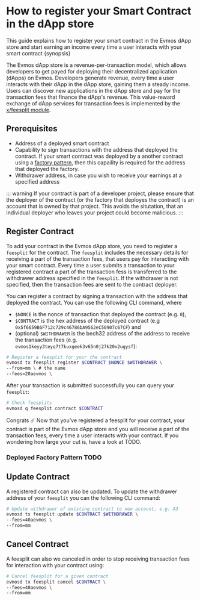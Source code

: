 <!--
order: 1
-->

# How to register your Smart Contract in the dApp store

This guide explains how to register your smart contract in the Evmos dApp store and start earning an income every time a user interacts with your smart contract {synopsis}

The Evmos dApp store is a revenue-per-transaction model, which allows developers to get payed for deploying their decentralized application (dApps) on Evmos. Developers generate revenue, every time a user interacts with their dApp in the dApp store, gaining them a steady income. Users can discover new applications in the dApp store and pay for the transaction fees that finance the dApp's revenue. This value-reward exchange of dApp services for transaction fees is implemented by the [x/feesplit module](https://github.com/evmos/evmos/blob/main/x/feesplit/spec/01_concepts.md).

## Prerequisites

* Address of a deployed smart contract
* Capability to sign transactions with the address that deployed the contract. If your smart contract was deployed by a another contract using a [factory pattern](https://en.wikipedia.org/wiki/Factory_method_pattern), then this capaility is required for the address that deployed the factory.
* Withdrawer address, in case you wish to receive your earnings at a specified address

::: warning
If your contract is part of a developer project, please ensure that the deployer of the contract (or the factory that deployes the contract) is an account that is owned by that project. This avoids the situtation, that an individual deployer who leaves your project could become malicious.
:::

## Register Contract

To add your contract in the Evmos dApp store, you need to register a `feesplit` for the contract. The `feesplit` includes the necessary details for receiving a part of the transaction fees, that users pay for interacting with your smart contract. Every time a user submits a transaction to your registered contract a part of the transaction fess is transferred to the withdrawer address specified in the `feesplit`. If the withdrawer is not specified, then the transaction fees are sent to the contract deployer.

You can register a contract by signing a transaction with the address that deployed the contract. You can use the following CLI command, where

* `$NONCE` is the nonce of transaction that deployed the contract (e.g. `0`),
* `$CONTRACT` is the hex address of the deployed contract (e.g `0x5f6659B6F712c729c46786bA9562eC50907c67CF`) and
* (optional) `$WITHDRAWER` is the bech32 address of the address to receive the transaction fees (e.g. `evmos1keyy3teyq7t7kuxgeek3v65n0j27k20v2ugysf`):

```bash
# Register a feesplit for your the contract
evmosd tx feesplit register $CONTRACT $NONCE $WITHDRAWER \
--from=mm \ # the name
--fees=20aevmos \
```
After your transaction is submitted successfully you can query your `feesplit`:

```bash
# Check feesplits
evmosd q feesplit contract $CONTRACT
```
Congrats ☄️ Now that you've registered a feesplit for your contract, your contract is part of the Evmos dApp store and you will receive a part of the transaction fees, every time a user interacts with your contract. If you wondering how large your cut is, have a look at TODO.

### Deployed Factory Pattern TODO

## Update Contract

A registered contract can also be updated. To update the withdrawer address of your `feesplit` you can the following CLI command:

```bash
# Update withdrawer of existing contract to new account, e.g. A3
evmosd tx feesplit update $CONTRACT $WITHDRAWER \
--fees=40aevmos \
--from=mm
```

## Cancel Contract

A feesplit can also we canceled in order to stop receiving transaction fees for interaction with your contract using:

```bash
# Cancel feesplit for a given contract
evmosd tx feesplit cancel $CONTRACT \
--fees=40aevmos \
--from=mm
```
